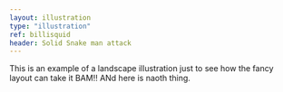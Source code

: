 ```yaml
---
layout: illustration
type: "illustration"
ref: billisquid
header: Solid Snake man attack
---
```


This is an example of a landscape illustration just to see how the fancy layout can take it BAM!! ANd here is naoth thing.
